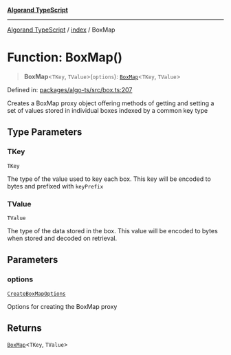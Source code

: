 [**Algorand TypeScript**](../../README.md)

***

[Algorand TypeScript](../../modules.md) / [index](../README.md) / BoxMap

# Function: BoxMap()

> **BoxMap**\<`TKey`, `TValue`\>(`options`): [`BoxMap`](../type-aliases/BoxMap.md)\<`TKey`, `TValue`\>

Defined in: [packages/algo-ts/src/box.ts:207](https://github.com/algorandfoundation/puya-ts/blob/main/packages/algo-ts/src/box.ts#L207)

Creates a BoxMap proxy object offering methods of getting and setting a set of values stored in individual boxes indexed by a common key type

## Type Parameters

### TKey

`TKey`

The type of the value used to key each box. This key will be encoded to bytes and prefixed with `keyPrefix`

### TValue

`TValue`

The type of the data stored in the box. This value will be encoded to bytes when stored and decoded on retrieval.

## Parameters

### options

[`CreateBoxMapOptions`](../-internal-/interfaces/CreateBoxMapOptions.md)

Options for creating the BoxMap proxy

## Returns

[`BoxMap`](../type-aliases/BoxMap.md)\<`TKey`, `TValue`\>
